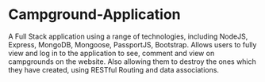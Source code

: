 # Campground-Application
A Full Stack application using a range of technologies, including NodeJS, Express, MongoDB, Mongoose, PassportJS, Bootstrap. Allows users to fully view and log in to the application to see, comment and view on campgrounds on the website. Also allowing them to destroy the ones which they have created, using RESTful Routing and data associations. 
